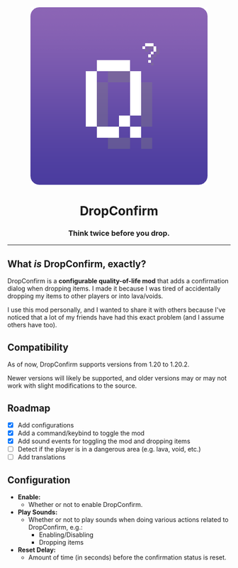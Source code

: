 <div align="center">
  <img src="./icon-rounded.png" alt="The DropConfirm Logo"/>
  <h1>DropConfirm</h1>
  <h3>Think twice before you drop.</h3>
</div>

---

## What *is* DropConfirm, exactly?

DropConfirm is a **configurable quality-of-life mod** that adds a confirmation dialog when dropping items. I made it
because I was tired of accidentally dropping my items to other players or into lava/voids.

I use this mod personally, and I wanted to share it with others because I've noticed that a lot of my friends have had
this exact problem (and I assume others have too).

## Compatibility

As of now, DropConfirm supports versions from 1.20 to 1.20.2.

Newer versions will likely be supported, and older versions may or may not work with slight modifications to the source.

## Roadmap

- [x] Add configurations
- [x] Add a command/keybind to toggle the mod
- [x] Add sound events for toggling the mod and dropping items
- [ ] Detect if the player is in a dangerous area (e.g. lava, void, etc.)
- [ ] Add translations

## Configuration

- **Enable:**
  - Whether or not to enable DropConfirm.
- **Play Sounds:**
  - Whether or not to play sounds when doing various actions related to DropConfirm, e.g.:
    - Enabling/Disabling
    - Dropping items
- **Reset Delay:**
  - Amount of time (in seconds) before the confirmation status is reset.
